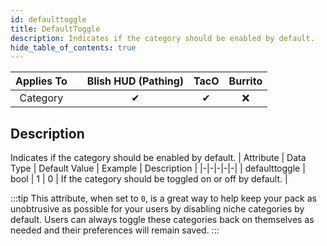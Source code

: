 ```yaml
---
id: defaulttoggle
title: DefaultToggle
description: Indicates if the category should be enabled by default.
hide_table_of_contents: true
---
```

| Applies To | | Blish HUD (Pathing) | TacO | Burrito |
|-|-|-|-|-|
| <center>Category</center> | | <center>✔</center> | <center>✔</center> | <center>❌</center> |



## Description
Indicates if the category should be enabled by default.
| Attribute | Data Type | Default Value | Example | Description |
|-|-|-|-|-|
| defaulttoggle | bool | 1 | 0 | If the category should be toggled on or off by default. | 

:::tip 
This attribute, when set to `0`, is a great way to help keep your pack as unobtrusive as possible for your users by disabling niche categories by default.  Users can always toggle these categories back on themselves as needed and their preferences will remain saved.
:::



